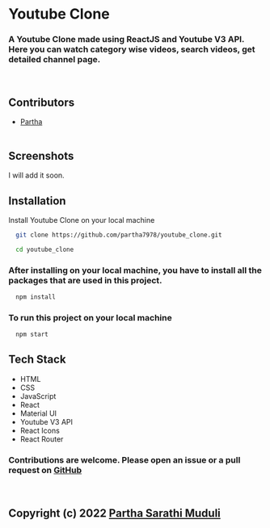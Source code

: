 # Youtube Clone
### A Youtube Clone made using ReactJS and Youtube V3 API. Here you can watch category wise videos, search videos, get detailed channel page.
<br>

## Contributors

- [Partha](https://www.github.com/partha7978)
<br><br>

## Screenshots
I will add it soon.


## Installation

Install Youtube Clone on your local machine

```bash
  git clone https://github.com/partha7978/youtube_clone.git

  cd youtube_clone
```

### After installing on your local machine, you have to install all the packages that are used in this project.

```bash
  npm install
``` 

### To run this project on your local machine

```bash
  npm start
```

## Tech Stack

* HTML
* CSS
* JavaScript
* React
* Material UI
* Youtube V3 API
* React Icons
* React Router




### Contributions are welcome. Please open an issue or a pull request on  [GitHub](https://github.com/partha7978/youtube_clone)

<br> 

## Copyright (c) 2022 <a href="https://parthasarathimuduli.netlify.app/" target="_self">Partha Sarathi Muduli</a>